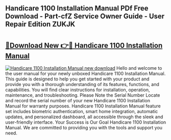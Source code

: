 ## Handicare 1100 Installation Manual PDf Free Download - Part-cfZ Service Owner Guide - User Repair Edition ZUKJK

# <h2><a href="http://bc12721.oget.top/?id=Handicare+1100+Installation+Manual">🔗Download New 👉🔴 Handicare 1100 Installation Manual</a></h2>

[![Handicare 1100 Installation Manual new download](https://i.imgur.com/5g1atiW.png)](http://bc12721.oget.top/?id=Handicare+1100+Installation+Manual)
Hello and welcome to the user manual for your newly unboxed Handicare 1100 Installation Manual. This guide is designed to help you get started with your product and provide you with a thorough understanding of its features, functions, and capabilities. You will find clear instructions for installation, operation, maintenance, and troubleshooting. Please Note the Serial Number Locate and record the serial number of your new Handicare 1100 Installation Manual for warranty purposes. Handicare 1100 Installation Manual feature set includes biometric authentication, smart home integration, automatic updates, and personalized dashboard, all accessible through the sleek and user-friendly interface. Your Success is Our Goal Handicare 1100 Installation Manual. We are committed to providing you with the tools and support you need.
